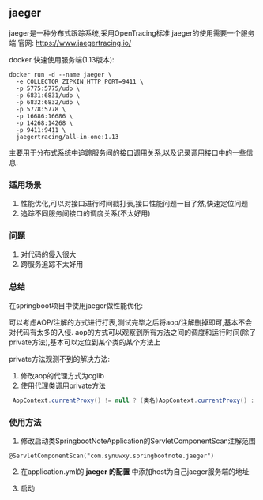 ## jaeger

jaeger是一种分布式跟踪系统,采用OpenTracing标准
jaeger的使用需要一个服务端
官网: https://www.jaegertracing.io/

docker 快速使用服务端(1.13版本):
``` shell script
docker run -d --name jaeger \
  -e COLLECTOR_ZIPKIN_HTTP_PORT=9411 \
  -p 5775:5775/udp \
  -p 6831:6831/udp \
  -p 6832:6832/udp \
  -p 5778:5778 \
  -p 16686:16686 \
  -p 14268:14268 \
  -p 9411:9411 \
  jaegertracing/all-in-one:1.13
```
 
主要用于分布式系统中追踪服务间的接口调用关系,以及记录调用接口中的一些信息.

### 适用场景

1. 性能优化,可以对接口进行时间戳打表,接口性能问题一目了然,快速定位问题
2. 追踪不同服务间接口的调度关系(不太好用)

### 问题

1. 对代码的侵入很大
2. 跨服务追踪不太好用

### 总结 

在springboot项目中使用jaeger做性能优化:

可以考虑AOP/注解的方式进行打表,测试完毕之后将aop/注解删掉即可,基本不会对代码有太多的入侵.
aop的方式可以观察到所有方法之间的调度和运行时间(除了private方法),基本可以定位到某个类的某个方法上

private方法观测不到的解决方法:
1. 修改aop的代理方式为cglib
2. 使用代理类调用private方法
``` java
 AopContext.currentProxy() != null ? (类名)AopContext.currentProxy() : this;
```

### 使用方法

1. 修改启动类SpringbootNoteApplication的ServletComponentScan注解范围
```
@ServletComponentScan("com.synuwxy.springbootnote.jaeger")
```
2. 在application.yml的 **jaeger 的配置** 中添加host为自己jaeger服务端的地址

3. 启动 